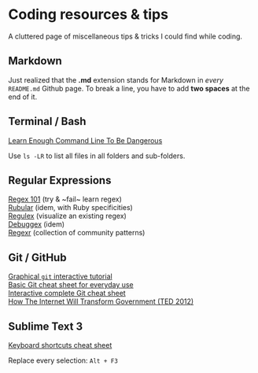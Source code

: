 # Coding resources & tips

A cluttered page of miscellaneous tips & tricks I could find while coding.

## Markdown

Just realized that the **.md** extension stands for Markdown in *every* `README.md` Github page.
To break a line, you have to add **two spaces** at the end of it.

## Terminal / Bash

[Learn Enough Command Line To Be Dangerous](https://www.learnenough.com/command-line-tutorial/basics)

Use `ls -LR` to list all files in all folders and sub-folders.

## Regular Expressions

[Regex 101](https://regex101.com/) (try & ~fail~ learn regex)  
[Rubular](https://rubular.com/) (idem, with Ruby specificities)  
[Regulex](https://jex.im/regulex/) (visualize an existing regex)  
[Debuggex](https://www.debuggex.com/) (idem)  
[Regexr](https://regexr.com/) (collection of community patterns)

## Git / GitHub

[Graphical `git` interactive tutorial](https://learngitbranching.js.org/)  
[Basic Git cheat sheet for everyday use](https://rogerdudler.github.io/git-guide/files/git_cheat_sheet.pdf)  
[Interactive complete Git cheat sheet](http://www.ndpsoftware.com/git-cheatsheet.html)  
[How The Internet Will Transform Government (TED 2012)](https://www.ted.com/talks/clay_shirky_how_the_internet_will_one_day_transform_government)  

## Sublime Text 3

[Keyboard shortcuts cheat sheet](https://www.cheatography.com/tdeyle/cheat-sheets/sublime-text-3/)

Replace every selection: `Alt + F3`
